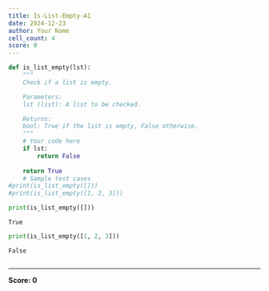 ```yaml
---
title: Is-List-Empty-A1
date: 2024-12-23
author: Your Name
cell_count: 4
score: 0
---
```


```python
def is_list_empty(lst):
    """
    Check if a list is empty.

    Parameters:
    lst (list): A list to be checked.

    Returns:
    bool: True if the list is empty, False otherwise.
    """
    # Your code here
    if lst:
        return False
        
    return True
    # Sample test cases
#print(is_list_empty([])) 
#print(is_list_empty([1, 2, 3])) 

```


```python
print(is_list_empty([])) 
```

    True



```python
print(is_list_empty([1, 2, 3])) 
```

    False



```python

```


---
**Score: 0**

